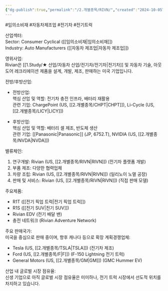 ```yaml
---
{"dg-publish":true,"permalink":"/2.개별종목/RIVN/","created":"2024-10-05T09:50:42.409+09:00","updated":"2025-07-29T21:37:05.124+09:00"}
---
```


#임의소비재 #자동차제조업 #전기차 #전기트럭 


산업섹터:  
Sector: Consumer Cyclical ([[임의소비재\|임의소비재]])  
Industry: Auto Manufacturers ([[자동차 제조업\|자동차 제조업]])

영위사업:  
Rivian은 [[1.Study/★ 산업/자동차 산업/전기차/전기차\|전기차]] 및 자동차 기술, 아웃도어 레크리에이션 제품을 설계, 개발, 제조, 판매하는 미국 기업입니다.

전방/후방산업:

- 전방산업:  
    핵심 산업 및 역할: 전기차 충전 인프라, 배터리 재활용  
    관련 기업: ChargePoint (US, [[2.개별종목/CHPT\|CHPT]]), Li-Cycle (US, [[2.개별종목/LICY\|LICY]])
    
- 후방산업:  
    핵심 산업 및 역할: 배터리 셀 제조, 반도체 생산  
    관련 기업: [[Panasonic\|Panasonic]] (JP, 6752.T), NVIDIA (US, [[2.개별종목/NVDA\|NVDA]])

밸류체인:

1. 연구개발: Rivian (US, [[2.개별종목/RIVN\|RIVN]]) (전기차 플랫폼 개발)
2. 부품 제조: 다양한 협력업체
3. 차량 조립: Rivian (US, [[2.개별종목/RIVN\|RIVN]]) (일리노이 노멀 공장)
4. 판매 및 서비스: Rivian (US, [[2.개별종목/RIVN\|RIVN]]) (직접 판매 모델)

주요제품:

- R1T ([[전기 픽업 트럭\|전기 픽업 트럭]])
- R1S ([[전기 SUV\|전기 SUV]])
- Rivian EDV (전기 배달 밴)
- 충전 네트워크 (Rivian Adventure Network)

주요 판매국가:  
미국을 중심으로 판매 중이며, 향후 캐나다 등으로 확장 계획경쟁업체:

- Tesla (US, [[2.개별종목/TSLA\|TSLA]]) (전기차 제조)
- Ford (US, [[2.개별종목/F\|F]]) (F-150 Lightning 전기 트럭)
- General Motors (US, [[2.개별종목/GM\|GM]]) (GMC Hummer EV)

산업 내 글로벌 시장 점유율:  
신생 기업으로 아직 글로벌 시장 점유율은 미미하나, 전기 트럭 시장에서 선도적 위치를 차지하고 있습니다.